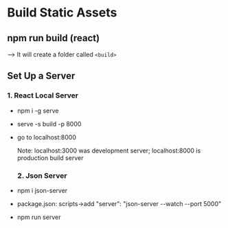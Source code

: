 # Build Static Assets

## npm run build (react)

--> It will create a folder called `<build>`

## Set Up a Server

### 1. React Local Server

* npm i -g serve
* serve -s build -p 8000
* go to localhost:8000

  Note: localhost:3000 was development server; localhost:8000 is production build server

  ### 2. Json Server
* npm i json-server
* package.json: scripts->add "server": "json-server --watch --port 5000"
* npm run server
